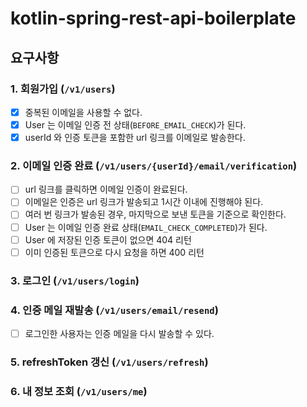 # kotlin-spring-rest-api-boilerplate

## 요구사항

### 1. 회원가입 (`/v1/users`)

- [x] 중복된 이메일을 사용할 수 없다.
- [x] User 는 이메일 인증 전 상태(`BEFORE_EMAIL_CHECK`)가 된다.
- [x] userId 와 인증 토큰을 포함한 url 링크를 이메일로 발송한다.

### 2. 이메일 인증 완료 (`/v1/users/{userId}/email/verification`)

- [ ] url 링크를 클릭하면 이메일 인증이 완료된다.
- [ ] 이메일은 인증은 url 링크가 발송되고 1시간 이내에 진행해야 된다.
- [ ] 여러 번 링크가 발송된 경우, 마지막으로 보낸 토큰을 기준으로 확인한다.
- [ ] User 는 이메일 인증 완료 상태(`EMAIL_CHECK_COMPLETED`)가 된다.
- [ ] User 에 저장된 인증 토큰이 없으면 404 리턴
- [ ] 이미 인증된 토큰으로 다시 요청을 하면 400 리턴

### 3. 로그인 (`/v1/users/login`)

### 4. 인증 메일 재발송 (`/v1/users/email/resend`)

- [ ] 로그인한 사용자는 인증 메일을 다시 발송할 수 있다.

### 5. refreshToken 갱신 (`/v1/users/refresh`)

### 6. 내 정보 조회 (`/v1/users/me`)
